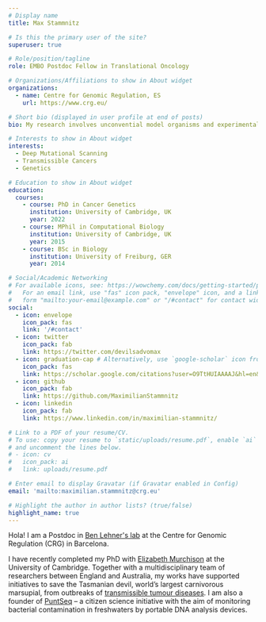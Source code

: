 ```yaml
---
# Display name
title: Max Stammnitz

# Is this the primary user of the site?
superuser: true

# Role/position/tagline
role: EMBO Postdoc Fellow in Translational Oncology

# Organizations/Affiliations to show in About widget
organizations:
  - name: Centre for Genomic Regulation, ES
    url: https://www.crg.eu/

# Short bio (displayed in user profile at end of posts)
bio: My research involves unconvential model organisms and experimental approaches to cancer research.

# Interests to show in About widget
interests:
  - Deep Mutational Scanning
  - Transmissible Cancers
  - Genetics

# Education to show in About widget
education:
  courses:
    - course: PhD in Cancer Genetics
      institution: University of Cambridge, UK
      year: 2022
    - course: MPhil in Computational Biology
      institution: University of Cambridge, UK
      year: 2015
    - course: BSc in Biology
      institution: University of Freiburg, GER
      year: 2014

# Social/Academic Networking
# For available icons, see: https://wowchemy.com/docs/getting-started/page-builder/#icons
#   For an email link, use "fas" icon pack, "envelope" icon, and a link in the
#   form "mailto:your-email@example.com" or "/#contact" for contact widget.
social:
  - icon: envelope
    icon_pack: fas
    link: '/#contact'
  - icon: twitter
    icon_pack: fab
    link: https://twitter.com/devilsadvomax
  - icon: graduation-cap # Alternatively, use `google-scholar` icon from `ai` icon pack
    icon_pack: fas
    link: https://scholar.google.com/citations?user=O9TtHUIAAAAJ&hl=en&oi=ao
  - icon: github
    icon_pack: fab
    link: https://github.com/MaximilianStammnitz
  - icon: linkedin
    icon_pack: fab
    link: https://www.linkedin.com/in/maximilian-stammnitz/

# Link to a PDF of your resume/CV.
# To use: copy your resume to `static/uploads/resume.pdf`, enable `ai` icons in `params.toml`,
# and uncomment the lines below.
# - icon: cv
#   icon_pack: ai
#   link: uploads/resume.pdf

# Enter email to display Gravatar (if Gravatar enabled in Config)
email: 'mailto:maximilian.stammnitz@crg.eu'

# Highlight the author in author lists? (true/false)
highlight_name: true
---
```


Hola! I am a Postdoc in [Ben Lehner's lab](https://www.crg.eu/ben_lehner) at the Centre for Genomic Regulation (CRG) in Barcelona.

I have recently completed my PhD with [Elizabeth Murchison](https://www.tcg.vet.cam.ac.uk/) at the University of Cambridge. Together with a multidisciplinary team of researchers between England and Australia, my works have supported initiatives to save the Tasmanian devil, world’s largest carnivorous marsupial, from outbreaks of [transmissible tumour diseases](https://www.cam.ac.uk/research/news/human-anti-cancer-drugs-could-help-treat-transmissible-cancers-in-tasmanian-devils). I am also a founder of [PuntSeq](https://www.puntseq.co.uk/) – a citizen science initiative with the aim of monitoring bacterial contamination in freshwaters by portable DNA analysis devices.
